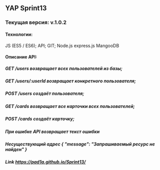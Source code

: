 ## YAP Sprint13
### Текущая версия: v.1.0.2
#### Технологии:
JS (ES5 / ES6);
API;
GIT;
Node.js
express.js
MangooDB
#### Описание API:
##### GET /users возвращает всех пользователей из базы;
##### GET /users/:userId возвращает конкретного пользователя;
##### POST /users создаёт пользователя;
##### GET /cards возвращает все карточки всех пользователей;
##### POST /cards создаёт карточку;
##### При ошибке API возвращает текст ошибки
##### Несуществующий адрес	{ "message": "Запрашиваемый ресурс не найден" }

##### Link https://pad1a.github.io/Sprint13/
